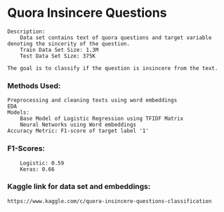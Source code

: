 # Quora Insincere Questions
    Description:
        Data set contains text of quora questions and target variable denoting the sincerity of the question.
        Train Data Set Size: 1.3M
        Test Data Set Size: 375K
    
    The goal is to classify if the question is insincere from the text.
    
### Methods Used:
    Preprocessing and cleaning texts using word embeddings
    EDA
    Models:
        Base Model of Logistic Regression using TFIDF Matrix
        Neural Networks using Word embeddings
    Accuracy Metric: F1-score of target label '1'
    
### F1-Scores:
        Logistic: 0.59
        Keras: 0.66

### Kaggle link for data set and embeddings:
    https://www.kaggle.com/c/quora-insincere-questions-classification
